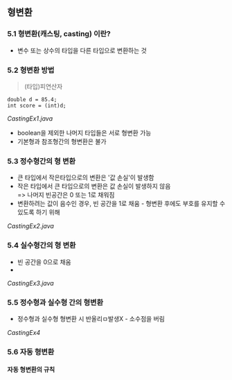 ## 형변환
### 5.1 형변환(캐스팅, casting) 이란?
- 변수 또는 상수의 타입을 다른 타입으로 변환하는 것  
### 5.2 형변환 방법
> (타입)피연산자  

```
double d = 85.4;
int score = (int)d;
```
*CastingEx1.java*  
- boolean을 제외한 나머지 타입들은 서로 형변환 가능  
- 기본형과 참조형간의 형변환은 불가  
  
### 5.3 정수형간의 형 변환  
- 큰 타입에서 작은타입으로의 변환은 '값 손실'이 발생함  
- 작은 타입에서 큰 타입으로의 변환은 값 손실이 발생하지 않음  
=> 나머지 빈공간은 0 또는 1로 채워짐  
- 변환하려는 값이 음수인 경우, 빈 공간을 1로 채움 - 형변환 후에도 부호를 유지할 수 있도록 하기 위해  

*CastingEx2.java*  

### 5.4 실수형간의 형 변환  
- 빈 공간을 0으로 채움
- 
*CastingEx3.java*

### 5.5 정수형과 실수형 간의 형변환
- 정수형과 실수형 형변환 시 반올리ㅁ발생X - 소수점을 버림  

*CastingEx4*
### 5.6 자동 형변환

#### 자동 형변환의 규칙